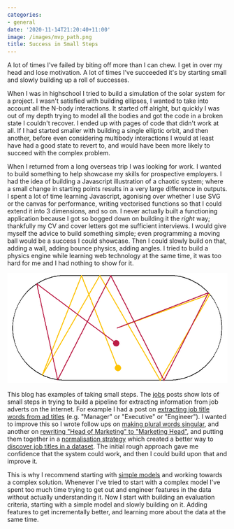 ```yaml
---
categories:
- general
date: '2020-11-14T21:20:40+11:00'
image: /images/mvp_path.png
title: Success in Small Steps
---
```


A lot of times I've failed by biting off more than I can chew.
I get in over my head and lose motivation.
A lot of times I've succeeded it's by starting small and slowly building up a roll of successes.

When I was in highschool I tried to build a simulation of the solar system for a project.
I wasn't satisfied with building ellipses, I wanted to take into account all the N-body interactions.
It started off alright, but quickly I was out of my depth trying to model all the bodies and got the code in a broken state I couldn't recover.
I ended up with pages of code that didn't work at all.
If I had started smaller with building a single elliptic orbit, and then another, before even considering multibody interactions I would at least have had a good state to revert to, and would have been more likely to succeed with the complex problem.

When I returned from a long overseas trip I was looking for work.
I wanted to build something to help showcase my skills for prospective employers.
I had the idea of building a Javascript illustration of a chaotic system; where a small change in starting points results in a very large difference in outputs.
I spent a lot of time learning Javascript, agonising over whether I use SVG or the canvas for performance, writing vectorised functions so that I could extend it into 3 dimensions, and so on.
I never actually built a functioning application because I got so bogged down on building it the *right* way; thankfully my CV and cover letters got me sufficient interviews.
I would give myself the advice to build something simple; even programming a moving ball would be a success I could showcase.
Then I could slowly build on that, adding a wall, adding bounce physics, adding angles. 
I tried to build a physics engine while learning web technology at the same time, it was too hard for me and I had nothing to show for it.

![The kind of chaotic](/images/chaotic_bunimovich_stadium.png)

This blog has examples of taking small steps.
The [jobs](/tags/jobs) posts show lots of small steps in trying to build a pipeline for extracting information from job adverts on the internet.
For example I had a post on [extracting job title words from ad titles](/job-title-words/) (e.g. "Manager" or "Executive" or "Engineer").
I wanted to improve this so I wrote follow ups on [making plural words singular](/making-words-singular/), and another on [rewriting "Head of Marketing" to "Marketing Head"](/rewrite-of/), and putting them together in a [normalisation strategy](/normalise-job-title-words/) which created a better way to [discover job titles in a dataset](/discovering-job-titles/).
The initial rough approach gave me confidence that the system could work, and then I could build upon that and improve it.

This is why I recommend starting with [simple models](/simple-models) and working towards a complex solution.
Whenever I've tried to start with a complex model I've spent too much time trying to get out and engineer features in the data without actually understanding it.
Now I start with building an evaluation criteria, starting with a simple model and slowly building on it.
Adding features to get incrementally better, and learning more about the data at the same time.